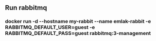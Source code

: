## Run rabbitmq 
### docker run -d --hostname my-rabbit --name emlak-rabbit -e RABBITMQ_DEFAULT_USER=guest -e RABBITMQ_DEFAULT_PASS=guest rabbitmq:3-management